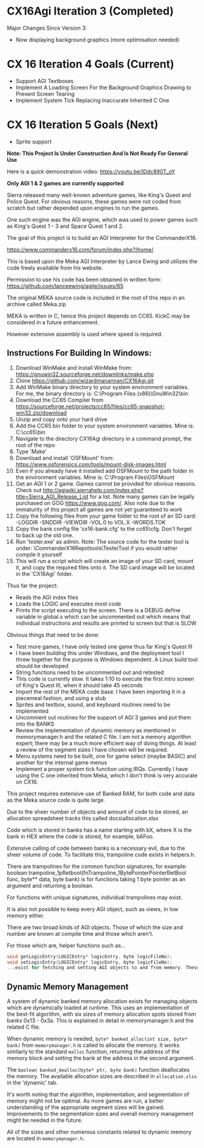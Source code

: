 # CX16Agi Iteration 3 (Completed)
Major Changes Since Version 3:
- Now displaying background graphics (more optimisation needed)
  

# CX 16 Iteration 4 Goals (Current)
- Support AGI Textboxes
- Implement A Loading Screen For the Background Graphics Drawing to Prevent Screen Tearing
- Implement System Tick Replacing Inaccurate Inherited C One

# CX 16 Iteration 5 Goals (Next)
- Sprite support

**Note: This Project Is Under Construction And Is Not Ready For General Use**

Here is a quick demonstration video: https://youtu.be/IDdc890T_oY 

**Only AGI 1 & 2 games are currently supported**

Sierra released many well-known adventure games, like King's Quest and Police Quest. For obvious reasons, these games were not coded from scratch but rather depended upon engines to run the games.

One such engine was the AGI engine, which was used to power games such as King's Quest 1 - 3 and Space Quest 1 and 2.

The goal of this project is to build an AGI Interpreter for the CommanderX16.

https://www.commanderx16.com/forum/index.php?/home/

This is based upon the Meka AGI Interpreter by Lance Ewing and utilizes the code freely available from his website.

Permission to use his code has been obtained in written form: https://github.com/lanceewing/agile/issues/65

The original MEKA source code is included in the root of this repo in an archive called Meka.zip

MEKA is written in C, hence this project depends on CC65. KickC may be considered in a future enhancement.

However extensive assembly is used where speed is required.

## Instructions For Building In Windows:
1. Download WinMake and install WinMake from: https://gnuwin32.sourceforge.net/downlinks/make.php
2. Clone https://github.com/wizardmanannan/CX16Agi.git
3. Add WinMake binary directory to your system environment variables. For me, the binary directory is: C:\Program Files (x86)\GnuWin32\bin
4. Download the CC65 Compiler from https://sourceforge.net/projects/cc65/files/cc65-snapshot-win32.zip/download
5. Unzip and copy onto your hard drive
6. Add the CC65 bin folder to your system environment variables. Mine is: C:\cc65\bin
7. Navigate to the directory CX16Agi directory in a command prompt, the root of the repo
8. Type 'Make'
9. Download and install 'OSFMount' from: https://www.osforensics.com/tools/mount-disk-images.html
10. Even if you already have it installed add OSFMount to the path folder in the environment variables. Mine is: C:\Program Files\OSFMount
11. Get an AGI 1 or 2 game. Games cannot be provided for obvious reasons. Check out http://agiwiki.sierrahelp.com/index.php?title=Sierra_AGI_Release_List for a list.
Note many games can be legally purchased on GOG https://www.gog.com/.
Also note due to the immaturity of this project all games are not yet guaranteed to work
12. Copy the following files from your game folder to the root of an SD card:
-LOGDIR
-SNDDIR
-VIEWDIR
-VOL.0 to VOL.X
-WORDS.TOK
13. Copy the bank config file 'cx16-bank.cfg' to the cc65\cfg. Don't forget to back up the old one.
14. Run 'tester.exe' as admin. Note: The source code for the tester tool is under: \CommanderX16Repo\tools\TesterTool if you would rather compile it yourself
15. This will run a script which will create an image of your SD card, mount it, and copy the required files onto it. The SD card image will be located in the 'CX16Agi' folder.

Thus far the project:
- Reads the AGI index files
- Loads the LOGIC and executes most code
- Prints the script executing to the screen. There is a DEBUG define variable in global.s which can be uncommented out which means that individual instructions and results are printed to screen but that is SLOW

Obvious things that need to be done:
- Test more games, I have only tested one game thus far King's Quest III
- I have been building this under Windows, and the deployment tool I threw together for the purpose is Windows dependent. A Linux build tool should be developed
- String functions need to be uncommented out and retested
- This code is currently slow. It takes 1:10 to execute the first intro screen of King's Quest III, when it should take 45 seconds
- Import the rest of the MEKA code base. I have been importing it in a piecemeal fashion, and using a stub
- Sprites and textbox, sound, and keyboard routines need to be implemented
- Uncomment out routines for the support of AGI 3 games and put them into the BANKS
- Review the implementation of dynamic memory as mentioned in memorymanager.h and the related C file. I am not a memory algorithm expert; there may be a much more efficient way of doing things. At least a review of the segment sizes I have chosen will be required.
- Menu systems need to be built, one for game select (maybe BASIC) and another for the internal game menus
- Implement a proper system tick function using IRQs. Currently I have using the C one inherited from Meka, which I don't think is very accurate on CX16.

This project requires extensive use of Banked RAM, for both code and data as the Meka source code is quite large.

Due to the sheer number of objects and amount of code to be stored, an allocation spreadsheet tracks this called docs\allocation.xlsx

Code which is stored in banks has a name starting with bX, where X is the bank in HEX where the code is stored, for example, bAFoo.

Extensive calling of code between banks is a necessary evil, due to the sheer volume of code. To facilitate this, trampoline code exists in helpers.h.

There are trampolines for the common function signatures, for example: boolean trampoline_1pRetbool(fnTrampoline_1BytePointerPointerRetBool func, byte** data, byte bank) is for functions taking 1 byte pointer as an argument and returning a boolean.

For functions with unique signatures, individual trampolines may exist.

It is also not possible to keep every AGI object, such as views, in low memory either.

There are two broad kinds of AGI objects. Those of which the size and number are known at compile time and those which aren't.

For those which are, helper functions such as...
```c
void getLogicEntry(LOGICEntry* logicEntry, byte logicFileNo);
void setLogicEntry(LOGICEntry* logicEntry, byte logicFileNo);
...exist for fetching and setting AGI objects to and from memory. These helper functions fetch the objects from the banked RAM and copy them into low memory or vice versa.
```

## Dynamic Memory Management

A system of dynamic banked memory allocation exists for managing objects which are dynamically loaded at runtime. This uses an implementation of the best-fit algorithm, with six sizes of memory allocation spots stored from banks 0x13 - 0x3a. This is explained in detail in memorymanager.h and the related C file.


When dynamic memory is needed, `byte* banked_alloc(int size, byte* bank)` from `memorymanager.h` is called to allocate the memory. It works similarly to the standard `malloc` function, returning the address of the memory block and setting the bank at the address in the second argument.

The `boolean banked_dealloc(byte* ptr, byte bank)` function deallocates the memory. The available allocation sizes are described in `allocation.xlsx` in the 'dynamic' tab.

It's worth noting that the algorithm, implementation, and segmentation of memory might not be optimal. As more games are run, a better understanding of the appropriate segment sizes will be gained. Improvements to the segmentation sizes and overall memory management might be needed in the future.

All of the sizes and other numerous constants related to dynamic memory are located in `memorymanager.h`.



